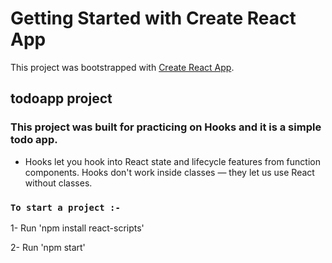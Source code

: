 # Getting Started with Create React App

This project was bootstrapped with [Create React App](https://github.com/facebook/create-react-app).

## todoapp project

### This project was built for practicing on Hooks and it is a simple todo app.

- Hooks let you hook into React state and lifecycle features from function components. Hooks don't work inside classes — they let us use React without classes.


### `To start a project :-` 

1- Run 'npm install react-scripts'

2- Run 'npm start'

